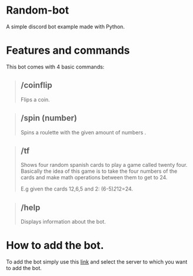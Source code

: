 # Random-bot
A simple discord bot example made with Python.

# Features and commands
This bot comes with 4 basic commands:

>## /coinflip 
>Flips a coin.

>## /spin (number)
> Spins a roulette with the given amount of numbers .

>## /tf
>Shows four random spanish cards to play a game called twenty four.
Basically the idea of this game is to take the four numbers of the cards and make math operations between them to get to 24.
>
>E.g given the cards 12,6,5 and 2: (6-5)*2*12=24.

>## /help
>Displays information about the bot. 

# How to add the bot.
To add the bot simply use this [link]([www.google.com](https://discord.com/api/oauth2/authorize?client_id=1018497578721095721&permissions=534723946560&scope=bot)) and select the server to which you want to add the bot.



